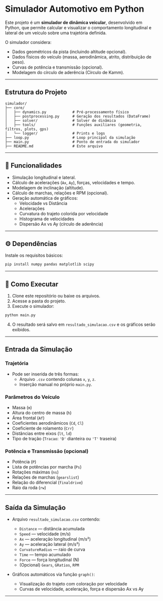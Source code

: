 
# Simulador Automotivo em Python

Este projeto é um **simulador de dinâmica veicular**, desenvolvido em Python, que permite calcular e visualizar o comportamento longitudinal e lateral de um veículo sobre uma trajetória definida.

O simulador considera:
- Dados geométricos da pista (incluindo altitude opcional).
- Dados físicos do veículo (massa, aerodinâmica, atrito, distribuição de peso).
- Curvas de potência e transmissão (opcional).
- Modelagem do círculo de aderência (Círculo de Kamm).

---

## Estrutura do Projeto

```plaintext
simulador/
├── core/
│   ├── dynamics.py            # Pré-processamento físico
│   ├── postprocessing.py      # Geração dos resultados (DataFrame)
│   ├── solver/                # Solver de dinâmica
│   ├── tools/                 # Funções auxiliares (geometria, filtros, plots, gps)
│   └── logger/                # Prints e logs
├── loop.py                    # Loop principal da simulação
├── main.py                    # Ponto de entrada do simulador
├── README.md                  # Este arquivo
```

---

## 🚀 Funcionalidades
- Simulação longitudinal e lateral.
- Cálculo de acelerações (`Ax`, `Ay`), forças, velocidades e tempo.
- Modelagem de inclinação (altitude).
- Cálculo de marchas, relações e RPM (opcional).
- Geração automática de gráficos:
  - Velocidade vs Distância
  - Acelerações
  - Curvatura do trajeto colorida por velocidade
  - Histograma de velocidades
  - Dispersão Ax vs Ay (círculo de aderência)

---

## ⚙️ Dependências

Instale os requisitos básicos:

```bash
pip install numpy pandas matplotlib scipy
```

---

## 🚗 Como Executar

1. Clone este repositório ou baixe os arquivos.
2. Acesse a pasta do projeto.
3. Execute o simulador:

```bash
python main.py
```

4. O resultado será salvo em `resultado_simulacao.csv` e os gráficos serão exibidos.

---

##  Entrada da Simulação

### Trajetória
- Pode ser inserida de três formas:
  - Arquivo `.csv` contendo colunas `x`, `y`, `z`.
  - Inserção manual no próprio `main.py`.

### Parâmetros do Veículo
- Massa (`m`)
- Altura do centro de massa (`h`)
- Área frontal (`Af`)
- Coeficientes aerodinâmicos (`Cd`, `Cl`)
- Coeficiente de rolamento (`Crr`)
- Distâncias entre eixos (`lt`, `ld`)
- Tipo de tração (`Tracao`: `'D'` dianteira ou `'T'` traseira)

### Potência e Transmissão (opcional)
- Potência (`P`)
- Lista de potências por marcha (`Ps`)
- Rotações máximas (`ns`)
- Relações de marchas (`gearslist`)
- Relação do diferencial (`finaldrive`)
- Raio da roda (`rw`)

---

##  Saída da Simulação
- Arquivo `resultado_simulacao.csv` contendo:
  - `Distance` — distância acumulada
  - `Speed` — velocidade (m/s)
  - `Ax` — aceleração longitudinal (m/s²)
  - `Ay` — aceleração lateral (m/s²)
  - `CurvatureRadius` — raio de curva
  - `Time` — tempo acumulado
  - `Force` — força longitudinal (N)
  - (Opcional) `Gears`, `GRatios`, `RPM`

- Gráficos automáticos via função `graph()`:
  - Visualização do trajeto com coloração por velocidade
  - Curvas de velocidade, aceleração, força e dispersão Ax vs Ay

---
